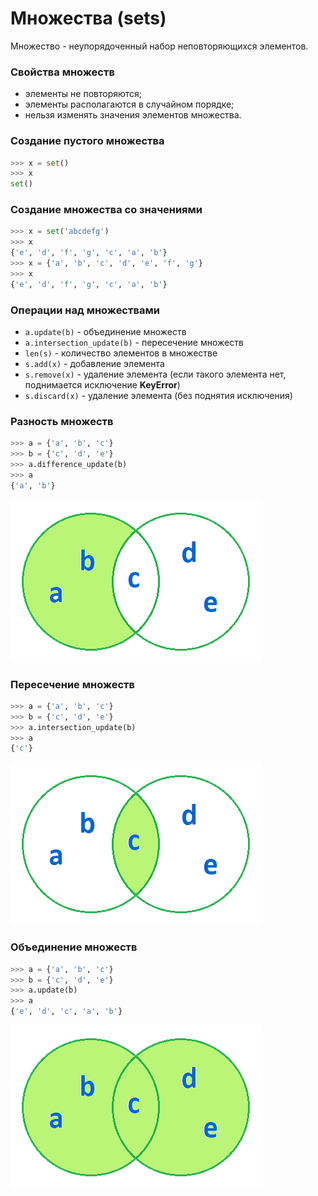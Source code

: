 # Множества (sets)

Множество - неупорядоченный набор неповторяющихся элементов.

### Свойства множеств

- элементы не повторяются;
- элементы располагаются в случайном порядке;
- нельзя изменять значения элементов множества.

### Создание пустого множества

```python
>>> x = set()
>>> x
set()
```

### Создание множества со значениями

```python
>>> x = set('abcdefg')
>>> x
{'e', 'd', 'f', 'g', 'c', 'a', 'b'}
>>> x = {'a', 'b', 'c', 'd', 'e', 'f', 'g'}
>>> x
{'e', 'd', 'f', 'g', 'c', 'a', 'b'}
```

### Операции над множествами

- `a.update(b)` - объединение множеств
- `a.intersection_update(b)` - пересечение множеств
- `len(s)` - количество элементов в множестве
- `s.add(x)` - добавление элемента
- `s.remove(x)` - удаление элемента (если такого элемента нет, поднимается исключение **KeyError**)
- `s.discard(x)` - удаление элемента (без поднятия исключения)

### Разность множеств

```python
>>> a = {'a', 'b', 'c'}
>>> b = {'c', 'd', 'e'}
>>> a.difference_update(b)
>>> a
{'a', 'b'}
```

![](img/sets1.png)

### Пересечение множеств

```python
>>> a = {'a', 'b', 'c'}
>>> b = {'c', 'd', 'e'}
>>> a.intersection_update(b)
>>> a
{'c'}
```

![](img/sets2.png)

### Объединение множеств

```python
>>> a = {'a', 'b', 'c'}
>>> b = {'c', 'd', 'e'}
>>> a.update(b)
>>> a
{'e', 'd', 'c', 'a', 'b'}
```

![](img/sets3.png)

